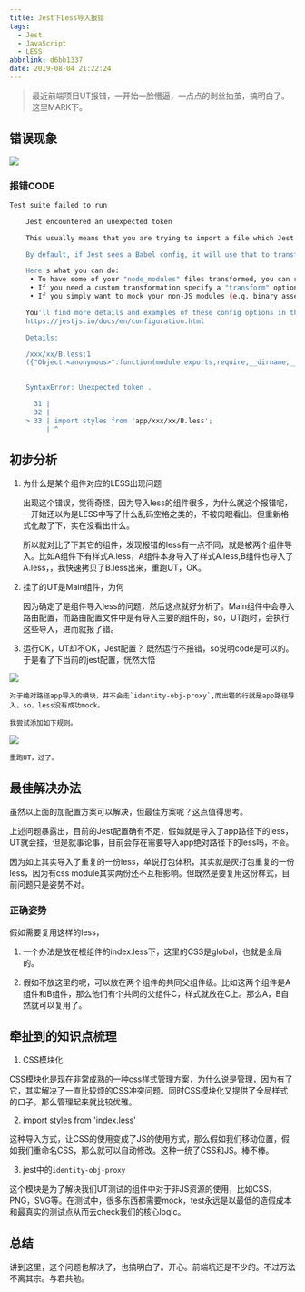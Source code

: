 ```yaml
---
title: Jest下Less导入报错
tags:
  - Jest
  - JavaScript
  - LESS
abbrlink: d6bb1337
date: 2019-08-04 21:22:24
---
```

> 最近前端项目UT报错，一开始一脸懵逼，一点点的剥丝抽茧，搞明白了。这里MARK下。

## 错误现象

![](https://static.1991421.cn/2019-08-04-121718.jpg)

### 报错CODE
```bash
Test suite failed to run

    Jest encountered an unexpected token

    This usually means that you are trying to import a file which Jest cannot parse, e.g. it's not plain JavaScript.

    By default, if Jest sees a Babel config, it will use that to transform your files, ignoring "node_modules".

    Here's what you can do:
     • To have some of your "node_modules" files transformed, you can specify a custom "transformIgnorePatterns" in your config.
     • If you need a custom transformation specify a "transform" option in your config.
     • If you simply want to mock your non-JS modules (e.g. binary assets) you can stub them out with the "moduleNameMapper" config option.

    You'll find more details and examples of these config options in the docs:
    https://jestjs.io/docs/en/configuration.html

    Details:

    /xxx/xx/B.less:1
    ({"Object.<anonymous>":function(module,exports,require,__dirname,__filename,global,jest){.searchRow {
                                                                                             ^

    SyntaxError: Unexpected token .

      31 | 
      32 | 
    > 33 | import styles from 'app/xxx/xx/B.less';
         | ^
```


## 初步分析

1. 为什么是某个组件对应的LESS出现问题

	出现这个错误，觉得奇怪，因为导入less的组件很多，为什么就这个报错呢，一开始还以为是LESS中写了什么乱码空格之类的，不被肉眼看出。但重新格式化敲了下，实在没看出什么。

	所以就对比了下其它的组件，发现报错的less有一点不同，就是被两个组件导入。比如A组件下有样式A.less，A组件本身导入了样式A.less,B组件也导入了A.less，，我快速拷贝了B.less出来，重跑UT，OK。

2. 挂了的UT是Main组件，为何

	因为确定了是组件导入less的问题，然后这点就好分析了。Main组件中会导入路由配置，而路由配置文件中是有导入主要的组件的，so，UT跑时，会执行这些导入，进而就报了错。

3. 运行OK，UT却不OK，Jest配置？
既然运行不报错，so说明code是可以的。于是看了下当前的jest配置，恍然大悟

![](https://static.1991421.cn/2019-08-04-125119.jpg)

	对于绝对路径app导入的模块，并不会走`identity-obj-proxy`,而出错的行就是app路径导入，so，less没有成功mock。

	我尝试添加如下规则。

![](https://static.1991421.cn/2019-08-04-130129.jpg)

	重跑UT，过了。

## 最佳解决办法
虽然以上面的加配置方案可以解决，但最佳方案呢？这点值得思考。

上述问题暴露出，目前的Jest配置确有不足，假如就是导入了app路径下的less，UT就会挂，但是就事论事，目前会存在需要导入app绝对路径下的less吗，`不会`。

因为如上其实导入了重复的一份less，单说打包体积，其实就是灰打包重复的一份less，因为有css module其实两份还不互相影响。但既然是要复用这份样式，目前问题只是姿势不对。

### 正确姿势
假如需要复用这样的less，

1. 一个办法是放在根组件的index.less下，这里的CSS是global，也就是全局的。

2. 假如不放这里的呢，可以放在两个组件的共同父组件级。比如这两个组件是A组件和B组件，那么他们有个共同的父组件C，样式就放在C上。那么A，B自然就可以复用了。


## 牵扯到的知识点梳理
1. CSS模块化

CSS模块化是现在非常成熟的一种css样式管理方案，为什么说是管理，因为有了它，其实解决了一直比较烦的CSS冲突问题。同时CSS模块化又提供了全局样式的口子。那么管理起来就比较优雅。

2. import styles from 'index.less'

这种导入方式，让CSS的使用变成了JS的使用方式，那么假如我们移动位置，假如我们重命名CSS，那么就可以自动修改。这种一统了CSS和JS。棒不棒。

3. jest中的`identity-obj-proxy`

这个模块是为了解决我们UT测试的组件中对于非JS资源的使用，比如CSS，PNG，SVG等。在测试中，很多东西都需要mock，test永远是以最低的造假成本和最真实的测试点从而去check我们的核心logic。

## 总结
讲到这里，这个问题也解决了，也搞明白了。开心。前端坑还是不少的。不过万法不离其宗。与君共勉。



